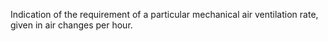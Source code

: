 Indication of the requirement of a particular mechanical air ventilation rate, given in air changes per hour.